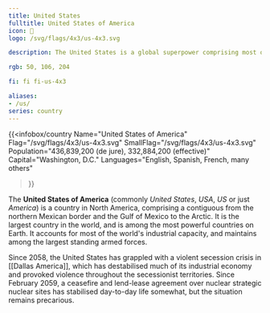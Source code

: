 ```yaml
---
title: United States
fulltitle: United States of America
icon: 🦅
logo: /svg/flags/4x3/us-4x3.svg

description: The United States is a global superpower comprising most of North America, and is among the richest countries in the world. 

rgb: 50, 106, 204

fi: fi fi-us-4x3

aliases:
- /us/
series: country
---
```

{{<infobox/country
     Name="United States of America"
     Flag="/svg/flags/4x3/us-4x3.svg"
     SmallFlag="/svg/flags/4x3/us-4x3.svg"
     Population="436,839,200 (de jure), 332,884,200 (effective)"
     Capital="Washington, D.C."
     Languages="English, Spanish, French, many others"
 >}}

The **<span class="fi fi-us-4x3"></span> United States of America** (commonly *United States*, *USA*, *US* or just *America*) is a country in North America, comprising a contiguous from the northern Mexican border and the Gulf of Mexico to the Arctic. It is the largest country in the world, and is among the most powerful countries on Earth. It accounts for most of the world's industrial capacity, and maintains among the largest standing armed forces.

Since 2058, the United States has grappled with a violent secession crisis in [[Dallas America]], which has destabilised much of its industrial economy and provoked violence throughout the secessionist territories. Since February 2059, a ceasefire and lend-lease agreement over nuclear strategic nuclear sites has stabilised day-to-day life somewhat, but the situation remains precarious.